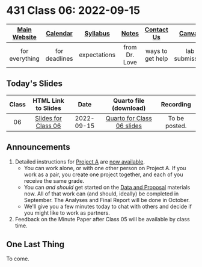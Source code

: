 # 431 Class 06: 2022-09-15

[Main Website](https://thomaselove.github.io/431-2022/) | [Calendar](https://thomaselove.github.io/431-2022/calendar.html) | [Syllabus](https://thomaselove.github.io/431-syllabus-2022/) | [Notes](https://thomaselove.github.io/431-notes/) | [Contact Us](https://thomaselove.github.io/431-2022/contact.html) | [Canvas](https://canvas.case.edu) | [Data and Code](https://github.com/THOMASELOVE/431-data)
:-----------: | :--------------: | :----------: | :---------: | :-------------: | :-----------: | :------------:
for everything | for deadlines | expectations | from Dr. Love | ways to get help | lab submission | for downloads

## Today's Slides

Class | HTML Link to Slides | Date | Quarto file (download) | Recording
:---: | :------------: | :---: | :--------------: | :----: 
06 | [Slides for Class 06](https://thomaselove.github.io/431-slides-2022/class06.html) | 2022-09-15 | [Quarto for Class 06 slides](https://thomaselove.github.io/431-slides-2022/class06.qmd) | To be posted.

## Announcements

1. Detailed instructions for [Project A](https://thomaselove.github.io/431-projectA-2022/) are [now available](https://thomaselove.github.io/431-projectA-2022/).
    - You can work alone, or with one other person on Project A. If you work as a pair, you create one project together, and each of you receive the same grade.
    - You can *and should* get started on the [Data and Proposal](https://thomaselove.github.io/431-projectA-2022/) materials now. All of that work can (and should, ideally) be completed in September. The Analyses and Final Report will be done in October.
    - We'll give you a few minutes today to chat with others and decide if you might like to work as partners.
2. Feedback on the Minute Paper after Class 05 will be available by class time.

## One Last Thing

To come.
